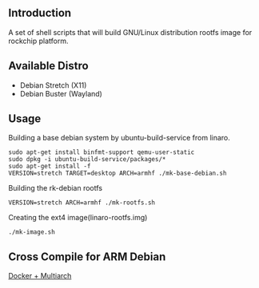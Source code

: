## Introduction
A set of shell scripts that will build GNU/Linux distribution rootfs image
for rockchip platform.

## Available Distro
* Debian Stretch (X11)
* Debian Buster (Wayland)

## Usage
Building a base debian system by ubuntu-build-service from linaro.
	
	sudo apt-get install binfmt-support qemu-user-static
	sudo dpkg -i ubuntu-build-service/packages/*
	sudo apt-get install -f
	VERSION=stretch TARGET=desktop ARCH=armhf ./mk-base-debian.sh

Building the rk-debian rootfs

	VERSION=stretch ARCH=armhf ./mk-rootfs.sh

Creating the ext4 image(linaro-rootfs.img)

	./mk-image.sh

## Cross Compile for ARM Debian

[Docker + Multiarch](http://opensource.rock-chips.com/wiki_Cross_Compile#Docker)
